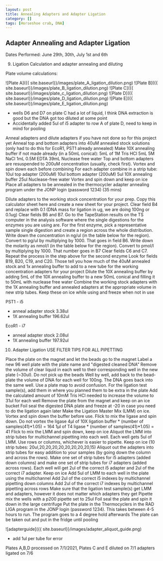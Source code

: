 ```yaml
---
layout: post
title: Annealing Adapters and Adapter Ligation
category: []
tags: [Horseshoe crab, DNA]
---
```

## Adapter Annealing and Adapter Ligation
Dates Performed: June 29th, 30th, July 1st and 6th

9. Ligation Calculation and adapter annealing and diluting

Plate volume calculations:

![Plate A]({{ site.baseurl}}/images/plate_A_ligation_dilution.png)
![Plate B]({{ site.baseurl}}/images/plate_B_ligation_dilution.png)
![Plate C]({{ site.baseurl}}/images/plate_c_ligation_dilution.png)
![Plate D]({{ site.baseurl}}/images/plate_D_ligation_dilution.png)
![Plate E]({{ site.baseurl}}/images/plate_E_ligation_dilution.png)

* wells D6 and D7 on plate C had a lot of liquid, I think DNA extraction is good but the DNA got too diluted at some point
* Accidentally added 5ul of i5 adapter to row A of plate D, need to keep in mind for pooling

Anneal adapters and dilute adapters if you have not done so for this project yet
Anneal top and bottom adapters into 40uM annealed stock solutions (only had to do this for EcoR1, PST1 already annealed)
Make 10X annealing buffer if not made already (in a 50mL conical):
5mL of 1M Tris HCl
5mL 5M NaCl
1mL 0.5M EDTA
39mL Nuclease free water
Top and bottom adapters are resuspended to 200uM concentration (usually, check first). Vortex and spin down each before combining
For each adapter combine in a strip tube:
10ul top adapter (200uM)
10ul bottom adapter (200uM)
5ul 10X annealing buffer
25ul Nuclease-free water
Vortex and spin down and keep on ice
Place all adapters to be annealed in the thermocycler adapter annealing program under the JONP login (password 1234) (35 mins)

Dilute adapters to the working stock concentration for your prep. Copy this calculator sheet here and create a new sheet for your project.
Clear field B4 and replace with 0.1 (DNA mass for ligation in ug, we are doing 100ng or 0.1ug)
Clear fields B6 and B7. Go to the TapeStation results on the TS computer in the analysis software where the single digestions for the enzymes you are using are. For the first enzyme, pick a representative sample single digestion and create a region across the whole distribution. Write down the concentration in ng/ul (in the table below for the region). Convert to pg/ul by multiplying by 1000. That goes in field B6. Write down the molarity as nmol/l (in the table below for the region). Convert to pmol/l by multiplying by 1000. That number goes in B7
Clear fields C6 and C7. Repeat the process in the step above for the second enzyme
Look for fields B19, B20, C19, and C20. Those tell you how much of the 40uM annealed stock and 1x annealing buffer to add to a new tube for the working concentration adapters for your project
Dilute the 10X annealing buffer by adding 5mL of the 10X annealing buffer to a new 50mL conical and filling it to 50mL with nuclease free water
Combine the working stock adapters with the 1X annealing buffer and annealed adapters at the appropriate volume in new strip tubes. Keep these on ice while using and freeze when not in use


PST1 - i5
* anneal adapter stock 3.38ul
* 1X annealing buffer 196.62ul

EcoR1 - i7
* anneal adapter stock 2.08ul
* 1X annealing buffer 197.92ul

10. Adapter Ligation USE FILTER TIPS FOR ALL PIPETTING

Place the plate on the magnet and let the beads go to the magnet
Label a new 96 well plate with the plate name and "digested cleaned DNA"
Remove the volume of clear liquid in each well to their corresponding well in the new plate (~30ul). Do not pick up the beads
Well by well, add back to the bead-plate the volume of DNA for each well for 100ng. The DNA goes back into the same well. Use a plate map to avoid confusion. For the ligation test sample(s), add them in where you planned them to be extra in the plate
Add the calculated amount of 10mM Tris HCl needed to increase the volume to 31ul for each well
Remove the plate from the magnet and keep on an ice bucket
Foil seal the digested DNA plate and freeze at -20 in case you need to do the ligation again later
Make the Ligation Master Mix (LMM) on ice. Vortex and spin down the buffer before use. Flick to mix the ligase and spin down. Do not vortex the ligase
4μl  of 10X ligation buffer * (number of samples(41)*1.05) = 164
1μl of T4 ligase * (number of samples(41)*1.05) = 41
Flick to mix the LMM and spin down, keep on ice
Aliquot the LMM into strip tubes for multichannel pipetting into each well. Each well gets 5ul of LMM. Use rows or columns, whichever is easier to pipette. Keep on ice (10 strip tubes: 20ul,20,20,20,20,20,20,20,20,15)
Aliquot out the adapters into strip tubes for easy addition to your samples (by going down the column and across the rows). Make one set of strip tubes for i5 adapters (added down columns) and make one set of strip tubes for i7 adapters (added across rows). Each well will get 2ul of the correct i5 adapter and 2ul of the correct i7 adapter. Keep on ice
Add 5ul of LMM to each well in the plate using the multichannel
Add 2ul of the correct i5 indexes by multichannel pipetting down columns
Add 2ul of the correct i7 indexes by multichannel pipetting across rows
Make sure that the ligation test sample(s) get LMM and adapters, however it does not matter which adapters they get
Pipette mix the wells with a p200 pipette set to 25ul
Foil seal the plate and spin it down in the large centrifuge
Put the plate in the Thermocyclers in the RAD LIGA program in the JONP login (password 1234). This takes between 4-5 hours to run. The program goes to a 4 degree hold afterwards
The plate can be taken out and put in the fridge until pooling

![adapterguide]({{ site.baseurl}}/images/adapter_aliquot_guide.png)
* add 1ul per tube for error

Plates A,B,D processed on 7/1/2021, Plates C and E diluted on 7/1 adapters ligated on 7/6
